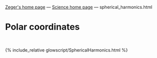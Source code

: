 [Zeger's home page](https://www.hendrikse.name/) &mdash; [Science home page](https://www.hendrikse.name/science/) &mdash; spherical_harmonics.html

# Polar coordinates
<div class="header_line"><br/></div>

{% include_relative glowscript/SphericalHarmonics.html %}
